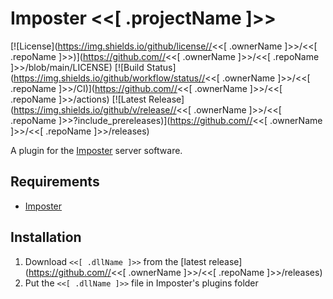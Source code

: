 # Imposter <<[ .projectName ]>>
[![License](https://img.shields.io/github/license//<<[ .ownerName ]>>/<<[ .repoName ]>>)](https://github.com//<<[ .ownerName ]>>/<<[ .repoName ]>>/blob/main/LICENSE)
[![Build Status](https://img.shields.io/github/workflow/status//<<[ .ownerName ]>>/<<[ .repoName ]>>/CI)](https://github.com//<<[ .ownerName ]>>/<<[ .repoName ]>>/actions)
[![Latest Release](https://img.shields.io/github/v/release//<<[ .ownerName ]>>/<<[ .repoName ]>>?include_prereleases)](https://github.com//<<[ .ownerName ]>>/<<[ .repoName ]>>/releases)

A plugin for the [Imposter](https://github.com/Impostor/Impostor) server software.

## Requirements
* [Imposter](https://github.com/Impostor/Impostor) 

## Installation
1. Download `<<[ .dllName ]>>` from the [latest release](https://github.com//<<[ .ownerName ]>>/<<[ .repoName ]>>/releases)
2. Put the `<<[ .dllName ]>>` file in Imposter's plugins folder
